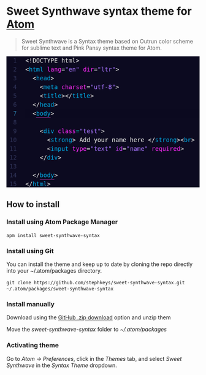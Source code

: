 # Sweet Synthwave syntax theme for [Atom](https://atom.io)

> Sweet Synthwave is a Syntax theme based on Outrun color scheme for sublime text and Pink Pansy syntax theme for Atom.

![Screenshot](./screenshot.png)

## **How to install**

### Install using Atom Package Manager
```
apm install sweet-synthwave-syntax
```
### Install using Git
You can install the theme and keep up to date by cloning the repo directly into your ~/.atom/packages directory.
```
git clone https://github.com/stephkeys/sweet-synthwave-syntax.git ~/.atom/packages/sweet-synthwave-syntax
```
### Install manually
Download using the [GitHub .zip download](https://github.com/stephkeys/sweet-synthwave-syntax/archive/master.zip) option and unzip them  

Move the *sweet-synthwave-syntax* folder to  *~/.atom/packages*

### Activating theme

Go to *Atom -&gt; Preferences*, click in the *Themes* tab, and select *Sweet Synthwave* in the *Syntax Theme* dropdown.
